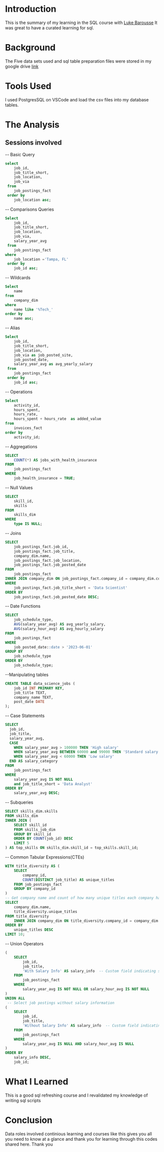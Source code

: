 # Introduction
This is the summary of my learning in the SQL course with [Luke Barousse](https://www.youtube.com/watch?v=7mz73uXD9DA) It was great to have a curated learning for sql.
# Background
The Five data sets used and sql table preparation files were stored in my google drive [link](https://drive.google.com/drive/folders/1i6VaqmMK7b4QVoWbPV8ViaZXbHDZFjh7?usp=sharing)
# Tools Used
I used PostgresSQL on VSCode and load the csv files into my database tables. 
# The Analysis
## Sessions involved
-- Basic Query
~~~SQL
select 
    job_id, 
    job_title_short,
    job_location,
    job_via
 from 
    job_postings_fact
 order by 
    job_location asc;
~~~
-- Comparisons Queries
~~~SQL
Select 
    job_id, 
    job_title_short,
    job_location,
    job_via,
    salary_year_avg
 from 
    job_postings_fact
where 
    job_location ='Tampa, FL'
 order by 
    job_id asc;
~~~
-- Wildcards
~~~Sql
Select 
    name
from
    company_dim
where 
    name like '%Tech_' 
order by 
    name asc;
~~~
-- Alias
~~~Sql
Select 
    job_id, 
    job_title_short,
    job_location,
    job_via as job_posted_site,
    job_posted_date,
    salary_year_avg as avg_yearly_salary
 from 
    job_postings_fact
 order by 
    job_id asc;
~~~
-- Operations
~~~Sql
Select 
    activity_id,
    hours_spent,
    hours_rate,
    hours_spent + hours_rate  as added_value
from
    invoices_fact
order by 
    activity_id;
~~~
-- Aggregations
~~~sql
SELECT 
	COUNT(*) AS jobs_with_health_insurance
FROM 
	job_postings_fact
WHERE 
	job_health_insurance = TRUE;
~~~
-- Null Values
~~~Sql
SELECT 
	skill_id, 
	skills
FROM 
	skills_dim
WHERE 
	type IS NULL;
~~~
-- Joins
~~~sql
SELECT 
    job_postings_fact.job_id,
    job_postings_fact.job_title, 
    company_dim.name,
    job_postings_fact.job_location,
    job_postings_fact.job_posted_date
FROM 
    job_postings_fact 
INNER JOIN company_dim ON job_postings_fact.company_id = company_dim.company_id
WHERE 
    job_postings_fact.job_title_short = 'Data Scientist'
ORDER BY    
    job_postings_fact.job_posted_date DESC;
~~~
-- Date Functions
~~~sql
SELECT
    job_schedule_type,
    AVG(salary_year_avg) AS avg_yearly_salary,
    AVG(salary_hour_avg) AS avg_hourly_salary
FROM
    job_postings_fact
WHERE
    job_posted_date::date > '2023-06-01'
GROUP BY
    job_schedule_type
ORDER BY
	job_schedule_type;
~~~
--Manipulating tables
~~~Sql
CREATE TABLE data_science_jobs (
    job_id INT PRIMARY KEY,
    job_title TEXT,
    company_name TEXT,
    post_date DATE
);
~~~
-- Case Statements
~~~Sql
SELECT
  job_id,
  job_title,
  salary_year_avg,
  CASE 
    WHEN salary_year_avg > 100000 THEN 'High salary'
	WHEN salary_year_avg BETWEEN 60000 and 99000 THEN 'Standard salary'
    WHEN salary_year_avg < 60000 THEN 'Low salary'
  END AS salary_category
FROM 
	job_postings_fact
WHERE
    salary_year_avg IS NOT NULL
    and job_title_short = 'Data Analyst'
ORDER BY
    salary_year_avg DESC;
~~~
-- Subqueries
~~~SQL
SELECT skills_dim.skills
FROM skills_dim
INNER JOIN (
    SELECT skill_id
    FROM skills_job_dim
    GROUP BY skill_id
    ORDER BY COUNT(job_id) DESC
    LIMIT 5
) AS top_skills ON skills_dim.skill_id = top_skills.skill_id;
~~~
-- Common Tabular Expressions(CTEs)
~~~sql
WITH title_diversity AS (
    SELECT
        company_id,
        COUNT(DISTINCT job_title) AS unique_titles  
    FROM job_postings_fact
    GROUP BY company_id  
)
-- Get company name and count of how many unique titles each company has
SELECT
    company_dim.name,  
    title_diversity.unique_titles  
FROM title_diversity
	INNER JOIN company_dim ON title_diversity.company_id = company_dim.company_id  
ORDER BY 
	unique_titles DESC  
LIMIT 10;
~~~
-- Union Operators
~~~sql
(
    SELECT 
        job_id, 
        job_title, 
        'With Salary Info' AS salary_info  -- Custom field indicating salary info presence
    FROM 
        job_postings_fact
    WHERE 
        salary_year_avg IS NOT NULL OR salary_hour_avg IS NOT NULL  
)
UNION ALL
 -- Select job postings without salary information
(
    SELECT 
        job_id, 
        job_title, 
        'Without Salary Info' AS salary_info  -- Custom field indicating absence of salary info
    FROM 
        job_postings_fact
    WHERE 
        salary_year_avg IS NULL AND salary_hour_avg IS NULL 
)
ORDER BY 
	salary_info DESC, 
	job_id;
~~~

# What I Learned
This is a good sql refreshing course and I revalidated my knowledge of writing sql scripts
# Conclusion
Data roles involved continious learning and courses like this gives you all you need to know at a glance and thank you for learning through this codes shared here.
Thank you
